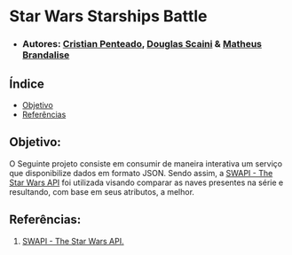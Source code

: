 #  Star Wars Starships Battle

-  ### Autores: [Cristian Penteado](http://github.com/cristianpenteado), [Douglas Scaini](http://github.com/douglasscaini) & [Matheus Brandalise](https://github.com/MatheusBrandalise)

 ## Índice
-  [Objetivo](#id01)
-  [Referências](#id08)

## Objetivo:<a name="id01"></a>

O Seguinte projeto consiste em consumir de maneira interativa um serviço que disponibilize dados em formato JSON. Sendo assim, a [SWAPI - The Star Wars API](https://swapi.co/) foi utilizada visando comparar as naves presentes na série e resultando, com base em seus atributos, a melhor.



## Referências:<a name="id09"></a>  

1.  [SWAPI - The Star Wars API.](https://swapi.co/)
